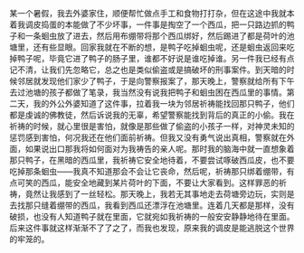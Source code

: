 某一个暑假，我去外婆家住，顺便帮忙做点手工和食物打打杂，但在这途中我就本着我调皮捣蛋的本能做了不少坏事，一件事是掏空了一个西瓜，把一只路边抓的鸭子和一条蛔虫放了进去，然后用布绷带将那个西瓜绑好，然后踢进了都是荷叶的池塘里，还有些显眼。回家我就在不断的想，是鸭子吃掉蛔虫呢，还是蛔虫返回来吃掉鸭子呢，毕竟它进了鸭子的肠子里，谁都不好说是谁吃掉谁。另一件我已经有点记不清，让我们先忽略它，总之也是类似偷盗或是搞破坏的刑事案件。到天暗的时候邻居就发现他们家少了鸭子，于是向警察报案了，那天晚上，警察就给所有下午去过池塘的孩子都做了笔录，我当然没有说我把鸭子和蛔虫困在西瓜里的事情。第二天，我的外公外婆知道了这件事，拉着我一块为邻居祈祷能找回那只鸭子，他们都是虔诚的佛教徒，然后诉说我的无辜，希望警察能找到背后的真正的小偷。我在祈祷的时候，就心里很是害怕，就像是那些做了偷盗的小孩子一样，对神灵未知的惩罚感到害怕，何况我还在他们面前祈祷。但我又没有勇气说出真相，警察就在外面，如果说出口那我将如何面对为我祷告的亲人呢。那时我的脑海中就一直想象着那只鸭子，在黑暗的西瓜里，我祈祷它安全地待着，不要尝试啄破西瓜皮，也不要吃掉那条蛔虫——我真不知道那会不会让它丧命，然后呢，祈祷那只绑着绷带，有点可笑的西瓜，能安全地藏到某片荷叶的下面，不要让大家看到。这样罪恶的祈祷，竟然让我感到了一丝轻松。那天晚上，我若无其事地走去荷塘旁边玩，实则是去找那只缝着绷带的西瓜，我看到西瓜还漂浮在池塘里。连着几天都是那样，没有破损，也没有人知道鸭子就在里面，它就宛如我祈祷的一般安安静静地待在里面。后来这件事就这样渐渐不了了之了，而我也发现，原来我的调皮是能逃脱这个世界的牢笼的。  